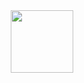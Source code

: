 <div id="header" align="center">
  <img src="https://media2.giphy.com/media/qgQUggAC3Pfv687qPC/giphy.gif?cid=5e214886qq7qy5uruso15xtxapf0318357hc4jv04ho1vn5j&rid=giphy.gif&ct=g" width="100"/>
</div>
